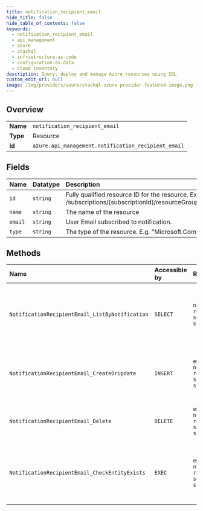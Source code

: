 ```yaml
---
title: notification_recipient_email
hide_title: false
hide_table_of_contents: false
keywords:
  - notification_recipient_email
  - api_management
  - azure    
  - stackql
  - infrastructure-as-code
  - configuration-as-data
  - cloud inventory
description: Query, deploy and manage Azure resources using SQL
custom_edit_url: null
image: /img/providers/azure/stackql-azure-provider-featured-image.png
---
```

  
    

## Overview
<table><tbody>
<tr><td><b>Name</b></td><td><code>notification_recipient_email</code></td></tr>
<tr><td><b>Type</b></td><td>Resource</td></tr>
<tr><td><b>Id</b></td><td><code>azure.api_management.notification_recipient_email</code></td></tr>
</tbody></table>

## Fields
| Name | Datatype | Description |
|:-----|:---------|:------------|
| `id` | `string` | Fully qualified resource ID for the resource. Ex - /subscriptions/{subscriptionId}/resourceGroups/{resourceGroupName}/providers/{resourceProviderNamespace}/{resourceType}/{resourceName} |
| `name` | `string` | The name of the resource |
| `email` | `string` | User Email subscribed to notification. |
| `type` | `string` | The type of the resource. E.g. "Microsoft.Compute/virtualMachines" or "Microsoft.Storage/storageAccounts" |
## Methods
| Name | Accessible by | Required Params | Description |
|:-----|:--------------|:----------------|:------------|
| `NotificationRecipientEmail_ListByNotification` | `SELECT` | `notificationName, resourceGroupName, serviceName, subscriptionId` | Gets the list of the Notification Recipient Emails subscribed to a notification. |
| `NotificationRecipientEmail_CreateOrUpdate` | `INSERT` | `email, notificationName, resourceGroupName, serviceName, subscriptionId` | Adds the Email address to the list of Recipients for the Notification. |
| `NotificationRecipientEmail_Delete` | `DELETE` | `email, notificationName, resourceGroupName, serviceName, subscriptionId` | Removes the email from the list of Notification. |
| `NotificationRecipientEmail_CheckEntityExists` | `EXEC` | `email, notificationName, resourceGroupName, serviceName, subscriptionId` | Determine if Notification Recipient Email subscribed to the notification. |
